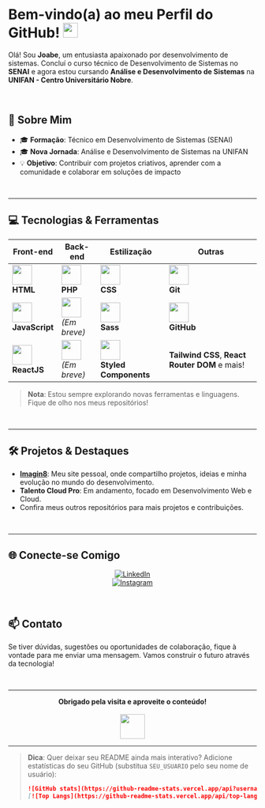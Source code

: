 # **Bem-vindo(a) ao meu Perfil do GitHub!** <img src="https://media.giphy.com/media/hvRJCLFzcasrR4ia7z/giphy.gif" width="30">

Olá! Sou **Joabe**, um entusiasta apaixonado por desenvolvimento de sistemas. Concluí o curso técnico de Desenvolvimento de Sistemas no **SENAI** e agora estou cursando **Análise e Desenvolvimento de Sistemas** na **UNIFAN - Centro Universitário Nobre**.

<br>

## **🚀 Sobre Mim**
- 🎓 **Formação**: Técnico em Desenvolvimento de Sistemas (SENAI)  
- 🎓 **Nova Jornada**: Análise e Desenvolvimento de Sistemas na UNIFAN  
- 💡 **Objetivo**: Contribuir com projetos criativos, aprender com a comunidade e colaborar em soluções de impacto

<br>

---

## **💻 Tecnologias & Ferramentas**

<div align="center">
  
| **Front-end**       | **Back-end**       | **Estilização**           | **Outras**                    |
|---------------------|--------------------|---------------------------|-------------------------------|
| <img src="https://cdn.jsdelivr.net/gh/devicons/devicon/icons/html5/html5-original.svg" width="40"/> <br> **HTML** | <img src="https://cdn.jsdelivr.net/gh/devicons/devicon/icons/php/php-original.svg" width="40"/> <br> **PHP** | <img src="https://cdn.jsdelivr.net/gh/devicons/devicon/icons/css3/css3-original.svg" width="40"/> <br> **CSS** | <img src="https://cdn.jsdelivr.net/gh/devicons/devicon/icons/git/git-original.svg" width="40"/> <br> **Git** |
| <img src="https://cdn.jsdelivr.net/gh/devicons/devicon/icons/javascript/javascript-original.svg" width="40"/> <br> **JavaScript** | <img src="https://cdn.jsdelivr.net/gh/devicons/devicon/icons/nodejs/nodejs-original.svg" width="40"/> <br> *(Em breve)* | <img src="https://cdn.jsdelivr.net/gh/devicons/devicon/icons/sass/sass-original.svg" width="40"/> <br> **Sass** | <img src="https://cdn.jsdelivr.net/gh/devicons/devicon/icons/github/github-original.svg" width="40"/> <br> **GitHub** |
| <img src="https://cdn.jsdelivr.net/gh/devicons/devicon/icons/react/react-original.svg" width="40"/> <br> **ReactJS** | <img src="https://cdn.jsdelivr.net/gh/devicons/devicon/icons/mysql/mysql-original.svg" width="40"/> <br> *(Em breve)* | <img src="https://avatars.githubusercontent.com/u/20658825?s=200&v=4" width="40"/> <br> **Styled Components** | **Tailwind CSS**, **React Router DOM** e mais! |

</div>

> **Nota**: Estou sempre explorando novas ferramentas e linguagens. Fique de olho nos meus repositórios!

<br>

---

## **🛠️ Projetos & Destaques**

- **[Imagin8](https://imagin-mu.vercel.app/inicio)**: Meu site pessoal, onde compartilho projetos, ideias e minha evolução no mundo do desenvolvimento.
- **Talento Cloud Pro**: Em andamento, focado em Desenvolvimento Web e Cloud.  
- Confira meus outros repositórios para mais projetos e contribuições.

<br>

---

## **🌐 Conecte-se Comigo**

<div align="center">
  
[![LinkedIn](https://img.shields.io/badge/LinkedIn-0077B5?style=for-the-badge&logo=linkedin&logoColor=white)](https://www.linkedin.com/in/joabe-nascimento-632345211/)  
[![Instagram](https://img.shields.io/badge/Instagram-E4405F?style=for-the-badge&logo=instagram&logoColor=white)](https://www.instagram.com/joabenascimentooficial/)

</div>

<br>

## **📫 Contato**

Se tiver dúvidas, sugestões ou oportunidades de colaboração, fique à vontade para me enviar uma mensagem. Vamos construir o futuro através da tecnologia!

<br>

---

<div align="center">
  <strong>Obrigado pela visita e aproveite o conteúdo!</strong>
  <br><br>
  <img src="https://media.giphy.com/media/jTNG3RF6EwbkpD4LZx/giphy.gif" width="50">
</div>

---

> **Dica**: Quer deixar seu README ainda mais interativo? Adicione estatísticas do seu GitHub (substitua `SEU_USUARIO` pelo seu nome de usuário):
> ```md
> ![GitHub stats](https://github-readme-stats.vercel.app/api?username=SEU_USUARIO&show_icons=true&theme=dracula)
> [![Top Langs](https://github-readme-stats.vercel.app/api/top-langs/?username=SEU_USUARIO&layout=compact&theme=dracula)](https://github.com/anuraghazra/github-readme-stats)
> ```


